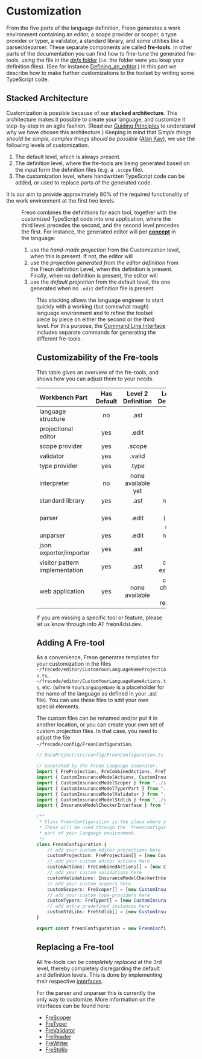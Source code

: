 <script>
    import Figure from "$lib/figures/Figure.svelte";
    let imageName = 'layered-architecture2.png';
    let caption = 'The Stacked Architecture';
    let figureNumber = 1;
    let imageName2 = 'fall-through.png';
    let caption2 = 'Projection Lookup for an AST Node';
    let figureNumber2 = 2;
</script>

# Customization

From the five parts of the language definition, Freon generates a work environment
containing an editor, a scope provider or scoper, a type provider or typer, a validator,
a standard library, and some utilities like a parser/deparser.
These separate components are called **fre-tools**.
In other parts of the documentation you can find how to fine-tune the generated fre-tools, using the
file in the [_defs_ folder](/Documentation/Overview/Getting_Started#template-project-startup-3) 
(i.e. the folder were you keep your definition files).
(See for instance [Defining_an_editor](/Documentation/Defining_an_Editor).)
In this part we describe how to make further customizations to the toolset by writing some TypeScript code.

## Stacked Architecture

Customization is possible because of our **stacked architecture**.
This architecture makes it possible to create your language,
and customize it step-by-step in an agile fashion.
(Read our [Guiding Principles](/Background/Guiding_Principles) to understand why we have chosen this architecture.)
Keeping in mind that _Simple things should be simple, complex things should be possible_
(<a href="https://en.wikipedia.org/wiki/Alan_Kay" target="_blank">Alan Kay</a>),
we use the following levels of customization.

1. The default level, which is always present.
2. The definition level, where the fre-tools are being generated based on the input form the definition files (e.g. a `.scope` file).
3. The customization level, where handwritten TypeScript code can be added, or used to replace parts of the generated code.

It is our aim to provide approximately 80% of the required functionality of the work environment at the first two levels.

<Figure 
bind:imageName={imageName} 
bind:caption={caption}
bind:figureNumber={figureNumber}
/>

Freon combines the definitions for each tool, together with the customized TypeScript code into one application, 
where the third level precedes the second, and the second level precedes the first.
For instance, the generated editor will per [**concept**](/Documentation/Creating_the_Metamodel/Language_Structure#concept) in the language:

1. use the _hand-made projection_ from the Customization level, when this is present. If not, the editor will
2. use the _projection generated from the editor definition_ from the Freon definition Level, when this definition is present.
   Finally, when no definition is present, the editor will
3. use the _default projection_ from the default level, the one generated when no `.edit` definition file is present.

<Figure
bind:imageName={imageName2}
bind:caption={caption2}
bind:figureNumber={figureNumber2}
/>

This stacking allows the language engineer to start quickly with a working (but somewhat rough) language environment
and to refine the toolset piece by piece on either the second or the third level. For this purpose,
the [Command Line Interface](/Documentation/Overview/Getting_Started#the-command-line-interface-8) includes separate commands
for generating the different fre-tools.

## Customizability of the Fre-tools 

This table gives an overview of the fre-tools, and shows how you can adjust them to your needs.

| Workbench Part                 | Has Default | Level 2 Definition |                                         Level 3 Definition                                         |
| :----------------------------- |:-----------:|:------------------:|:--------------------------------------------------------------------------------------------------:|
| language structure             |     no      |        .ast        |                                                 no                                                 |
| projectional editor            |     yes     |       .edit        |                                                yes                                                 |
| scope provider                 |     yes     |       .scope       |                                                yes                                                 |
| validator                      |     yes     |       .valid       |                                                yes                                                 |
| type provider                  |     yes     |       .type        |                                                yes                                                 |
| interpreter                    |     no      | none available yet |                                                yes                                                 |  
| standard library               |     yes     |        .ast        |                                              not yet                                               |
| parser                         |     yes     |       .edit        | yes (using <a href="https://github.com/dhakehurst/net.akehurst.language" target="_blank">AGL</a>) |
| unparser                       |     yes     |       .edit        |                                              not yet                                               |
| json exporter/importer         |     yes     |        .ast        |                                                 no                                                 |
| visitor pattern implementation |     yes     |        .ast        |                                          can be extended                                           |
| web application                |     yes     |   none available   |                                     can be changed or replaced                                     |

If you are missing a specific tool or feature, please let us know through info AT freon4dsl.dev.

## Adding A Fre-tool

As a convenience, Freon generates templates for
your customization in the files `~/frecode/editor/CustomYourLanguageNameProjection.ts`, `~/frecode/editor/CustomYourLanguageNameActions.ts`, etc.
(where `YourLanguageName` is a placeholder for the name of the language as defined in your .ast file). You can use
these files to add your own special elements.

The custom files can be renamed and/or
put it in another location, or you can create your own set of custom projection files.
In that case, you need to adjust the file `~/frecode/config/FreonConfiguration`.

```ts
// DocuProject/src/config/FreonConfiguration.ts

// Generated by the Freon Language Generator.
import { FreProjection, FreCombinedActions, FreTyper, FreStdlib, FreScoper } from "@freon4dsl/core";
import { CustomInsuranceModelActions, CustomInsuranceModelProjection } from "../editor/index.js";
import { CustomInsuranceModelScoper } from "../scoper/index.js";
import { CustomInsuranceModelTyperPart } from "../typer/CustomInsuranceModelTyperPart.js";
import { CustomInsuranceModelValidator } from "../validator/index.js";
import { CustomInsuranceModelStdlib } from "../stdlib/CustomInsuranceModelStdlib.js";
import { InsuranceModelCheckerInterface } from "../validator/gen/index.js";

/**
 * Class FreonConfiguration is the place where you can add all your customisations.
 * These will be used through the 'freonConfiguration' constant by any generated
 * part of your language environment.
 */
class FreonConfiguration {
    // add your custom editor projections here
    customProjection: FreProjection[] = [new CustomInsuranceModelProjection()];
    // add your custom editor actions here
    customActions: FreCombinedActions[] = [new CustomInsuranceModelActions()];
    // add your custom validations here
    customValidations: InsuranceModelCheckerInterface[] = [new CustomInsuranceModelValidator()];
    // add your custom scopers here
    customScopers: FreScoper[] = [new CustomInsuranceModelScoper()];
    // add your custom type-providers here
    customTypers: FreTyper[] = [new CustomInsuranceModelTyperPart()];
    // add extra predefined instances here
    customStdLibs: FreStdlib[] = [new CustomInsuranceModelStdlib()];
}

export const freonConfiguration = new FreonConfiguration();

```

## Replacing a Fre-tool

All fre-tools can be _completely replaced_ at the 3rd level, thereby completely
disregarding the default and definition levels.
This is done by implementing their respective [interfaces](/Documentation/Under_the_Hood/FreTool_interfaces).

For the parser and unparser this is currently the only way to customize.
More information on the interfaces can be found here:

- [FreScoper](/Documentation/Under_the_Hood/The_FreTool_Interfaces#frescoper-3)
- [FreTyper](/Documentation/Under_the_Hood/The_FreTool_Interfaces#fretyper-5)
- [FreValidator](/Documentation/Under_the_Hood/The_FreTool_Interfaces#frevalidator-4)
- [FreReader](/Documentation/Under_the_Hood/The_FreTool_Interfaces#frereader-6)
- [FreWriter](/Documentation/Under_the_Hood/The_FreTool_Interfaces#frewriter-7)
- [FreStdlib](/Documentation/Under_the_Hood/The_FreTool_Interfaces#frestdlib-8)
